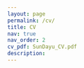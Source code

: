 ```yaml
---
layout: page
permalink: /cv/
title: CV
nav: true
nav_order: 2
cv_pdf: SunDayu_CV.pdf
description: 
---
```



<object data= 
"{{ page.cv_pdf | prepend: 'assets/pdf/' | relative_url}}"
                width="800"
                height="900"> 
 </object> 